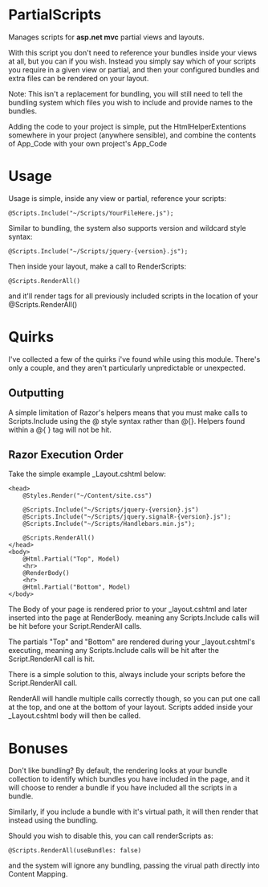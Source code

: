 PartialScripts
==============

Manages scripts for **asp.net mvc** partial views and layouts.

With this script you don't need to reference your bundles inside your views at all, but you can if you wish. Instead you simply say which of your scripts you require in a given view or partial, and then your configured bundles and extra files can be rendered on your layout.

Note: This isn't a replacement for bundling, you will still need to tell the bundling system which files you wish to include and provide names to the bundles.

Adding the code to your project is simple, put the HtmlHelperExtentions somewhere in your project (anywhere sensible), and combine the contents of App_Code with your own project's App_Code

Usage
=====

Usage is simple, inside any view or partial, reference your scripts:

    @Scripts.Include("~/Scripts/YourFileHere.js");
    
Similar to bundling, the system also supports version and wildcard style syntax:
    
    @Scripts.Include("~/Scripts/jquery-{version}.js");

Then inside your layout, make a call to RenderScripts:

    @Scripts.RenderAll()

and it'll render tags for all previously included scripts in the location of your @Scripts.RenderAll()

Quirks
======

I've collected a few of the quirks i've found while using this module. There's only a couple, and they aren't particularly unpredictable or unexpected.

Outputting
----------
A simple limitation of Razor's helpers means that you must make calls to Scripts.Include using the @ style syntax rather than @{}. Helpers found within a @{ } tag will not be hit.

Razor Execution Order
---------------------

Take the simple example _Layout.cshtml below:

    <head>
        @Styles.Render("~/Content/site.css")

        @Scripts.Include("~/Scripts/jquery-{version}.js")
        @Scripts.Include("~/Scripts/jquery.signalR-{version}.js");
        @Scripts.Include("~/Scripts/Handlebars.min.js");

        @Scripts.RenderAll()
    </head>
    <body>
        @Html.Partial("Top", Model)
        <hr>
        @RenderBody()
        <hr>
        @Html.Partial("Bottom", Model)
    </body>

The Body of your page is rendered prior to your _layout.cshtml and later inserted into the page at RenderBody. meaning any Scripts.Include calls will be hit before your Script.RenderAll calls.

The partials "Top" and "Bottom" are rendered during your _layout.cshtml's executing, meaning any Scripts.Include calls will be hit after the Script.RenderAll call is hit. 

There is a simple solution to this, always include your scripts before the Script.RenderAll call.

RenderAll will handle multiple calls correctly though, so you can put one call at the top, and one at the bottom of your layout. Scripts added inside your _Layout.cshtml body will then be called. 

Bonuses
=======

Don't like bundling? By default, the rendering looks at your bundle collection to identify which bundles you have included in the page, and it will choose to render a bundle if you have included all the scripts in a bundle.

Similarly, if you include a bundle with it's virtual path, it will then render that instead using the bundling.

Should you wish to disable this, you can call renderScripts as:

    @Scripts.RenderAll(useBundles: false)

and the system will ignore any bundling, passing the virual path directly into Content Mapping.

